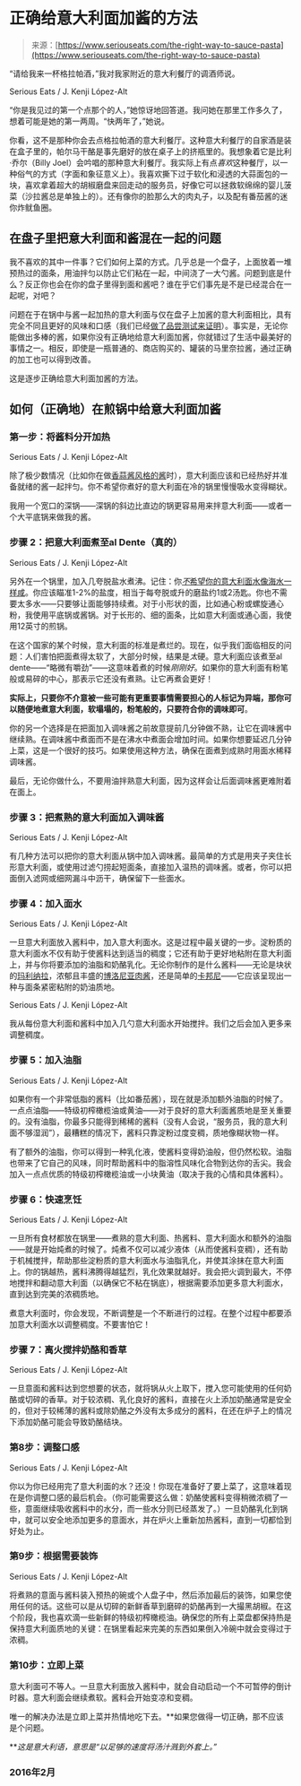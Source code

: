 <!--yml

类别：未分类

日期：2024-05-27 15:17:09

-->

# 正确给意大利面加酱的方法

> 来源：[https://www.seriouseats.com/the-right-way-to-sauce-pasta](https://www.seriouseats.com/the-right-way-to-sauce-pasta)

“请给我来一杯格拉帕酒，”我对我家附近的意大利餐厅的调酒师说。

Serious Eats / J. Kenji López-Alt

“你是我见过的第一个点那个的人，”她惊讶地回答道。我问她在那里工作多久了，想着可能是她的第一两周。“快两年了，”她说。

你看，这不是那种你会去点格拉帕酒的意大利餐厅。这种意大利餐厅的自家酒是装在盒子里的，帕尔马干酪是事先磨好的放在桌子上的挤瓶里的。我想象着它是比利·乔尔（Billy Joel）会吟唱的那种意大利餐厅。我实际上有点*喜欢*这种餐厅，以一种俗气的方式（字面和象征意义上）。我喜欢撕下过于软化和浸透的大蒜面包的一块，喜欢拿着超大的胡椒磨盘来回走动的服务员，好像它可以拯救软绵绵的婴儿菠菜（沙拉酱总是单独上的）。还有像你的脸那么大的肉丸子，以及配有番茄酱的迷你炸鱿鱼圈。

## 在盘子里把意大利面和酱混在一起的问题

我不喜欢的其中一件事？它们如何上菜的方式。几乎总是一个盘子，上面放着一堆预热过的面条，用油拌匀以防止它们粘在一起，中间浇了一大勺酱。问题到底是什么？反正你也会在你的盘子里得到面和酱吧？谁在乎它们事先是不是已经混合在一起呢，对吧？

问题在于在锅中与酱一起加热的意大利面与仅在盘子上加酱的意大利面相比，具有完全不同且更好的风味和口感（我们已经[做了品尝测试来证明](https://www.seriouseats.com/does-pasta-water-really-make-difference)）。事实是，无论你能做出多棒的酱，如果你没有正确地给意大利面加酱，你就错过了生活中最美好的事情之一。相反，即使是一瓶普通的、商店购买的、罐装的马里奈拉酱，通过正确的加工也可以得到改善。

这是逐步正确给意大利面加酱的方法。

## 如何（正确地）在煎锅中给意大利面加酱

### 第一步：将酱料分开加热

Serious Eats / J. Kenji López-Alt

除了极少数情况（比如你在做[香蒜酱风格的酱](https://www.seriouseats.com/pesto-pasta-potatoes-green-beans-recipe)时），意大利面应该和已经热好并准备就绪的酱一起拌匀。你不希望你煮好的意大利面在冷的锅里慢慢吸水变得糊状。

我用一个宽口的深锅——深锅的斜边比直边的锅更容易用来拌意大利面——或者一个大平底锅来做我的酱。

### 步骤 2：把意大利面煮至al Dente（真的）

Serious Eats / J. Kenji López-Alt

另外在一个锅里，加入几夸脱盐水煮沸。记住：你[*不*希望你的意大利面水像海水一样咸](https://www.seriouseats.com/how-salty-should-pasta-water-be)。你应该瞄准1-2%的盐度，相当于每夸脱或升的磨盐约1或2汤匙。你也不需要太多水——只要够让面能够持续煮。对于小形状的面，比如通心粉或螺旋通心粉，我使用平底锅或酱锅。对于长形的、细的面条，比如意大利面或通心面，我使用12英寸的煎锅。

在这个国家的某个时候，意大利面的标准是煮烂的。现在，似乎我们面临相反的问题：人们害怕把面煮得太软了，大部分时候，结果是*太*硬。意大利面应该煮至al dente——“略微有嚼劲”——这意味着煮的时候*刚刚好*。如果你的意大利面有粉笔般或易碎的中心，那表示它还没有煮熟。让它再煮会更好！

**实际上，只要你不介意被一些可能有更重要事情需要担心的人标记为异端，那你可以随便地煮意大利面，软塌塌的，粉笔般的，只要符合你的调味即可**。

你的另一个选择是在把面加入调味酱之前故意提前几分钟做不熟，让它在调味酱中继续熟。在调味酱中煮面而不是在沸水中煮面会增加时间。如果你想要延迟几分钟上菜，这是一个很好的技巧。如果使用这种方法，确保在面煮到成熟时用面水稀释调味酱。

最后，无论你做什么，不要用油拌熟意大利面，因为这样会让后面调味酱更难附着在面上。

### 步骤 3：把煮熟的意大利面加入调味酱

Serious Eats / J. Kenji López-Alt

有几种方法可以把你的意大利面从锅中加入调味酱。最简单的方式是用夹子夹住长形意大利面，或使用过滤勺捞起短面条，直接加入温热的调味酱。或者，你可以把面倒入滤网或细网漏斗中沥干，确保留下一些面水。

### 步骤 4：加入面水

Serious Eats / J. Kenji López-Alt

一旦意大利面放入酱料中，加入意大利面水。这是过程中最关键的一步。淀粉质的意大利面水不仅有助于使酱料达到适当的稠度；它还有助于更好地粘附在意大利面上，并与你将要添加的油脂和奶酪乳化。无论你制作的是什么酱料——无论是块状的[玛利纳拉](https://www.seriouseats.com/the-best-slow-cooked-italian-american-tomato-sauce-red-sauce-recipe)，浓郁且丰盛的[博洛尼亚肉酱](https://www.seriouseats.com/the-best-slow-cooked-bolognese-sauce-recipe)，还是简单的[卡邦尼](https://www.seriouseats.com/pasta-carbonara-sauce-recipe)——它应该呈现出一种与面条紧密粘附的奶油质地。 

Serious Eats / J. Kenji López-Alt

我从每份意大利面和酱料中加入几勺意大利面水开始搅拌。我们之后会加入更多来调整稠度。

### 步骤 5：加入油脂

Serious Eats / J. Kenji López-Alt

如果你有一个非常低脂的酱料（比如番茄酱），现在就是添加额外油脂的时候了。一点点油脂——特级初榨橄榄油或黄油——对于良好的意大利面酱质地是至关重要的。没有油脂，你最多只能得到稀稀的酱料（没有人会说，“服务员，我的意大利面不够湿润”），最糟糕的情况下，酱料只靠淀粉过度变稠，质地像糊状物一样。

有了额外的油脂，你可以得到一种乳化液，使酱料变得奶油般，但仍然松软。油脂也带来了它自己的风味，同时帮助酱料中的脂溶性风味化合物到达你的舌尖。我会加入一点点优质的特级初榨橄榄油或一小块黄油（取决于我的心情和具体酱料）。

### 步骤 6：快速烹饪

Serious Eats / J. Kenji López-Alt

一旦所有食材都放在锅里——煮熟的意大利面、热酱料、意大利面水和额外的油脂——就是开始炖煮的时候了。炖煮不仅可以减少液体（从而使酱料变稠），还有助于机械搅拌，帮助那些淀粉质的意大利面水与油脂乳化，并使其涂抹在意大利面上。你的锅越热，酱料沸腾得越猛烈，乳化效果就越好。我会把火调到最大，不停地搅拌和翻动意大利面（以确保它不粘在锅底），根据需要添加更多意大利面水，直到达到完美的浓稠质地。

煮意大利面时，你会发现，不断调整是一个不断进行的过程。在整个过程中都要添加意大利面水以调整稠度。不要害怕它！

### 步骤 7：离火搅拌奶酪和香草

Serious Eats / J. Kenji López-Alt

一旦意面和酱料达到您想要的状态，就将锅从火上取下，搅入您可能使用的任何奶酪或切碎的香草。对于较浓稠、乳化良好的酱料，直接在火上添加奶酪通常是安全的，但对于较稀薄的酱料或除奶酪之外没有太多成分的酱料，在还在炉子上的情况下添加奶酪可能会导致奶酪结块。

### 第8步：调整口感

Serious Eats / J. Kenji López-Alt

你以为你已经用完了意大利面的水？还没！你现在准备好了要上菜了，这意味着现在是你调整口感的最后机会。（你可能需要这么做：奶酪使酱料变得稍微浓稠了一些，意面继续吸收酱料中的水分，而一些水分则已经蒸发了。）一旦奶酪乳化到锅中，就可以安全地添加更多的意面水，并在炉火上重新加热酱料，直到一切都恰到好处为止。

### 第9步：根据需要装饰

Serious Eats / J. Kenji López-Alt

将煮熟的意面与酱料装入预热的碗或个人盘子中，然后添加最后的装饰，如果您使用任何的话。这些可以是从切碎的新鲜香草到磨碎的奶酪再到一大撮黑胡椒。在这个阶段，我也喜欢滴一些新鲜的特级初榨橄榄油。确保您的所有上菜盘都保持热是保持意大利面质地的关键：在锅里看起来完美的东西如果倒入冷碗中就会变得过于浓稠。

### 第10步：立即上菜

意大利面可不等人。一旦意大利面放入酱料中，就会自动启动一个不可暂停的倒计时器。意大利面会继续煮软。酱料会开始变凉和变稠。

唯一的解决办法是立即上菜并热情地吃下去。**如果您做得一切正确，那不应该是个问题。

***这是意大利语，意思是“以足够的速度将汤汁溅到外套上。”*

### 2016年2月
